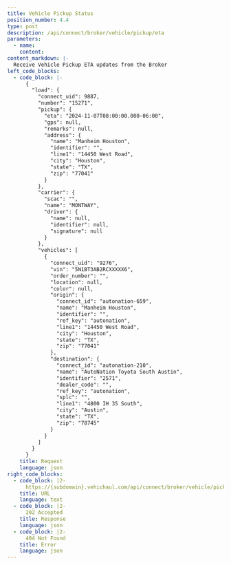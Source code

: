 ```yaml
---
title: Vehicle Pickup Status
position_number: 4.4
type: post
description: /api/connect/broker/vehicle/pickup/eta
parameters:
  - name: 
    content: 
content_markdown: |-
  Receive Vehicle Pickup ETA updates from the Broker
left_code_blocks:
  - code_block: |-
      {
        "load": {
          "connect_uid": 9887,
          "number": "15271",
          "pickup": {
            "eta": "2024-11-07T08:00:00.000-06:00",
            "gps": null,
            "remarks": null,
            "address": {
              "name": "Manheim Houston",
              "identifier": "",
              "line1": "14450 West Road",
              "city": "Houston",
              "state": "TX",
              "zip": "77041"
            }
          },
          "carrier": {
            "scac": "",
            "name": "MONTWAY",
            "driver": {
              "name": null,
              "identifier": null,
              "signature": null
            }
          },
          "vehicles": [
            {
              "connect_uid": "9276",
              "vin": "5N1BT3AB2RCXXXXX6",
              "order_number": "",
              "location": null,
              "color": null,
              "origin": {
                "connect_id": "autonation-659",
                "name": "Manheim Houston",
                "identifier": "",
                "ref_key": "autonation",
                "line1": "14450 West Road",
                "city": "Houston",
                "state": "TX",
                "zip": "77041"
              },
              "destination": {
                "connect_id": "autonation-210",
                "name": "AutoNation Toyota South Austin",
                "identifier": "2571",
                "dealer_code": "",
                "ref_key": "autonation",
                "splc": "",
                "line1": "4800 IH 35 South",
                "city": "Austin",
                "state": "TX",
                "zip": "78745"
              }
            }
          ]
        }
      }
    title: Request
    language: json
right_code_blocks:
  - code_block: |2-
      https://{subdomain}.vehichaul.com/api/connect/broker/vehicle/pickup/eta
    title: URL
    language: text
  - code_block: |2-
      202 Accepted
    title: Response
    language: json
  - code_block: |2-
      404 Not Found
    title: Error
    language: json
---
```

